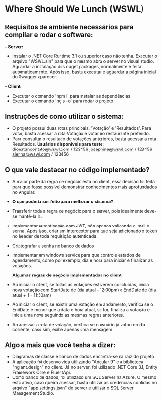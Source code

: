
# Where Should We Lunch (WSWL)

## Requisitos de ambiente necessários para compilar e rodar o software:

**- Server:**
- Instalar o .NET Core Runtime 3.1 ou superior caso não tenha. Executar o arquivo "WSWL.sln" para que o mesmo abra o server no visual studio.
  Aguardar a instalação dos nuget packages, normalmente é feita automaticamente.
  Após isso, basta executar e aguardar a página inicial do Swagger aparecer.

**- Client:**
- Executar o comando 'npm i' para instalar as dependências
- Executar o comando 'ng s -o' para rodar o projeto

## Instruções de como utilizar o sistema:

- O projeto possuí duas rotas principais, 'Votação' e 'Resultados'. Para votar, basta acessar a rota Votação e votar no restaurante preferido.
- Para consultar o resultado de votações anteriores, basta acessar a rota Resultados.
  **Usuários disponíveis para teste:**
  dionatancontato@wswl.com / 123456
  josephine@wswl.com / 123456
  sienna@wswl.com / 123456

## O que vale destacar no código implementado?

- A maior parte da regra de negócio está no client, essa decisão foi feita para que fosse possível demonstrar conhecimentos mais aprofundados no Angular.
- 
  **O que poderia ser feito para melhorar o sistema?**
- Transferir toda a regra de negócio para o server, pois idealmente deve-se mantê-la lá.
- Implementar autenticação com JWT, não apenas validando e-mail e senha. Após isso, criar um interceptor para que seja adicionado o token no header de toda requisição autenticada.
- Criptografar a senha no banco de dados
- Implementar um windows service para que controle estados de agendamento, como por exemplo, dia e hora para iniciar e finalizar as votações.

  **Algumas regras de negócio implementadas no client:**
- Ao iniciar o client, se todas as votações estiverem concluídas, inicia nova votação com StartDate de (dia atual - 12:00pm) e EndDate de (dia atual + 1 - 11:50am)
- Ao iniciar o client, se existir uma votação em andamento, verifica se o EndDate é menor que a data e hora atual, se for, finaliza a votação e inicia uma nova seguindo as mesmas regras anteriores.
- Ao acessar a rota de votação, verifica se o usuário já votou no dia corrente, caso sim, exibe apenas uma mensagem.

## Algo a mais que você tenha a dizer:

- Diagramas de classe e banco de dados encontra-se na raiz do projeto
- A aplicação foi desenvolvida utilizando "Angular 9" e a biblioteca "ng.ant.design" no client. Já no server, foi utilizado .NET Core 3.1, Entity Framework Core e FluentApi.
- Como banco de dados, foi utilizado um SQL Server na Azure. O mesmo está ativo, caso queira acessar,
  basta utilizar as credencias contidas no arquivo "app.settings.json" do server e utilizar o SQL Server Management Studio.
